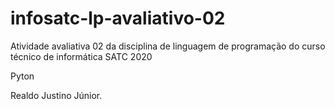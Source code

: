# infosatc-lp-avaliativo-02
Atividade avaliativa 02 da disciplina de linguagem de programação do curso técnico de informática SATC 2020

Pyton

Realdo Justino Júnior. 